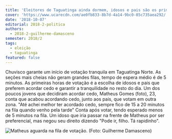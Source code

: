```yaml
---
title: 'Eleitores de Taguatinga ainda dormem, idosos e pais são os primeiros a votarem'
cover: 'https://www.ucarecdn.com/ae0fb833-8b7d-4a14-9bc0-85c735aea292/'
date: '2018-10-07'
editorial: 2018-2-politica
authors:
  - 2018-2-guilherme-damasceno
semester: 2018/2
tags:
  - eleição
  - taguatinga
featured: false
---
```

Chuvisco garante um início de votação tranquila em Taguatinga Norte. As seções mais cheias não geram grandes filas, tempo de espera médio é de 5 minutos. As primeiras horas de votação é a escolha de idosos e pais que preferem acordar cedo e garantir a tranquilidade no resto do dia. Um dos poucos jovens que decidiram acordar cedo, Matheus Gomes (foto), 23, conta que acabou acordando cedo, junto aos pais, que votam em outra zona. "Até achei melhor ter acordado cedo, sempre fico de 15 a 20 minutos na fila quando venho pela tarde" Conta após votar, tendo esperado menos de 5 minutos na fila. Um idoso que iria passar na frente de Matheus por ser preferencial, mas negou seu direito dizendo "Pode ir, filho. Tá rapidinho".

![Matheus aguarda na fila de votação. (Foto: Guilherme Damasceno)](https://www.ucarecdn.com/ae0fb833-8b7d-4a14-9bc0-85c735aea292/)
